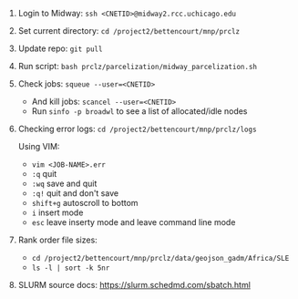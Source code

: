 

1. Login to Midway: `ssh <CNETID>@midway2.rcc.uchicago.edu` 

2. Set current directory: `cd /project2/bettencourt/mnp/prclz`

2. Update repo: `git pull`

3. Run script: `bash prclz/parcelization/midway_parcelization.sh`

4. Check jobs: `squeue --user=<CNETID>` 
   * And kill jobs: `scancel --user=<CNETID>`
   * Run `sinfo -p broadwl` to see a list of allocated/idle nodes

5. Checking error logs:
   `cd /project2/bettencourt/mnp/prclz/logs`

   Using VIM:
      * `vim <JOB-NAME>.err`
      * `:q` quit
      * `:wq` save and quit
      * `:q!` quit and don't save
      * `shift+g` autoscroll to bottom
      * `i` insert mode
      * `esc` leave inserty mode and leave command line mode

6. Rank order file sizes:
    * `cd /project2/bettencourt/mnp/prclz/data/geojson_gadm/Africa/SLE`
    * `ls -l | sort -k 5nr`

7. SLURM source docs: https://slurm.schedmd.com/sbatch.html 


